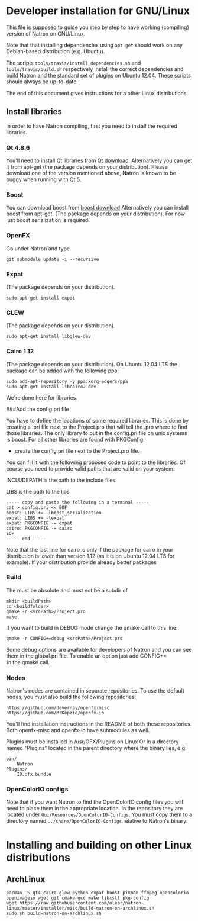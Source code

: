 Developer installation for GNU/Linux
====================================

This file is supposed to guide you step by step to have working (compiling) version of
Natron on GNU/Linux.

Note that that installing dependencies using `apt-get` should work on
any Debian-based distribution (e.g. Ubuntu).

The scripts `tools/travis/install_dependencies.sh` and
`tools/travis/build.sh` respectively install the correct dependencies
and build Natron and the standard set of plugins on Ubuntu
12.04. These scripts should always be up-to-date.

The end of this document gives instructions for a other Linux
distributions.

## Install libraries

In order to have Natron compiling, first you need to install the required libraries.

### Qt 4.8.6

You'll need to install Qt libraries from [Qt download](http://qt-project.org/downloads).
Alternatively you can get it from apt-get (the package depends on your distribution).
Please download one of the version mentioned above, Natron is known to be buggy when
running with Qt 5.


### Boost

You can download boost from 
[boost download](http://www.boost.org/users/download/)
Alternatively you can install boost from apt-get. (The package depends on your distribution).
For now just boost serialization is required.

### OpenFX

Go under Natron and type

    git submodule update -i --recursive

### Expat

 (The package depends on your distribution).

    sudo apt-get install expat

### GLEW

 (The package depends on your distribution).

    sudo apt-get install libglew-dev
	
### Cairo 1.12

(The package depends on your distribution).
On Ubuntu 12.04 LTS the package can be added with the following ppa:

    sudo add-apt-repository -y ppa:xorg-edgers/ppa 
    sudo apt-get install libcairo2-dev
	

We're done here for libraries.

###Add the config.pri file

You have to define the locations of some required libraries.
This is done by creating a .pri file next to the Project.pro that will tell the .pro
where to find those libraries.
The only library to put in the config.pri file on unix systems is boost.
For all other libraries are found with PKGConfig.


- create the config.pri file next to the Project.pro file.

You can fill it with the following proposed code to point to the libraries.
 Of course you need to provide valid paths that are valid on your system.

INCLUDEPATH is the path to the include files

LIBS is the path to the libs

    ----- copy and paste the following in a terminal -----
    cat > config.pri << EOF
    boost: LIBS += -lboost_serialization
    expat: LIBS += -lexpat
    expat: PKGCONFIG -= expat
    cairo: PKGCONFIG -= cairo
    EOF
    ----- end -----

Note that the last line for cairo is only if the package for cairo in your distribution
is lower than version 1.12 (as it is on Ubuntu 12.04 LTS for example).
If your distribution provide already better packages

### Build

The <srcPath> must be absolute and <buildPath> must not be a subdir of <srcPath>

    mkdir <buildPath>
    cd <buildfolder>
    qmake -r <srcPath>/Project.pro
    make

If you want to build in DEBUG mode change the qmake call to this line:

    qmake -r CONFIG+=debug <srcPath>/Project.pro

Some debug options are available for developers of Natron and you can see them in the
global.pri file. To enable an option just add CONFIG+=<option> in the qmake call.

### Nodes


Natron's nodes are contained in separate repositories. To use the default nodes, you must also build the following repositories:

    https://github.com/devernay/openfx-misc
    https://github.com/MrKepzie/openfx-io


You'll find installation instructions in the README of both these repositories. Both openfx-misc and openfx-io have submodules as well.

Plugins must be installed in /usr/OFX/Plugins on Linux
Or in a directory named "Plugins" located in the parent directory where the binary lies, e.g:


    bin/
        Natron
    Plugins/
        IO.ofx.bundle

	
### OpenColorIO configs

Note that if you want Natron to find the OpenColorIO config files you will need to
place them in the appropriate location. In the repository they are located under
`Gui/Resources/OpenColorIO-Configs`.
You must copy them to a directory named `../share/OpenColorIO-Configs` relative to Natron's binary.

# Installing and building on other Linux distributions

## ArchLinux

    pacman -S qt4 cairo glew python expat boost pixman ffmpeg opencolorio openimageio wget git cmake gcc make libxslt pkg-config
    wget https://raw.githubusercontent.com/olear/natron-linux/master/installer/misc/build-natron-on-archlinux.sh
    sudo sh build-natron-on-archlinux.sh
